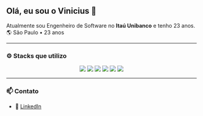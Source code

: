 ## Olá, eu sou o Vinicius 👋

Atualmente sou Engenheiro de Software no **Itaú Unibanco** e tenho 23 anos.
🌎 São Paulo • 23 anos

---

### ⚙️ Stacks que utilizo

<p align="center">
  <img src="https://img.shields.io/badge/Angular-bc002d?style=for-the-badge&logo=angular&logoColor=white" />
  <img src="https://img.shields.io/badge/Java-ec8d0f?style=for-the-badge&logo=java&logoColor=white" />
  <img src="https://img.shields.io/badge/Python-ffcd3e?style=for-the-badge&logo=python&logoColor=white" />
  <img src="https://img.shields.io/badge/AWS-2b3544?style=for-the-badge&logo=amazonaws&logoColor=white" />
  <img src="https://img.shields.io/badge/Terraform-6448e9?style=for-the-badge&logo=terraform&logoColor=white" />
  <img src="https://img.shields.io/badge/SQL-08658d?style=for-the-badge&logo=postgresql&logoColor=white" />
</p>

---

### 📫 Contato

- 💼 [LinkedIn](https://www.linkedin.com/in/vinicius-souza-oliveira/)
